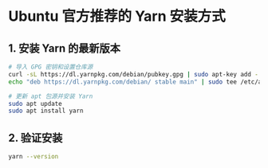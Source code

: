 # Ubuntu 官方推荐的 Yarn 安装方式

## 1. 安装 Yarn 的最新版本

```bash
# 导入 GPG 密钥和设置仓库源
curl -sL https://dl.yarnpkg.com/debian/pubkey.gpg | sudo apt-key add -
echo "deb https://dl.yarnpkg.com/debian/ stable main" | sudo tee /etc/apt/sources.list.d/yarn.list

# 更新 apt 包源并安装 Yarn
sudo apt update
sudo apt install yarn
```

## 2. 验证安装

```bash
yarn --version
```
